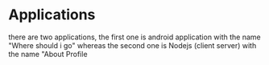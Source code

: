 # Applications
there are two applications, the first one is android application with the name "Where should i go" whereas the second one is Nodejs (client server) with the name "About Profile

